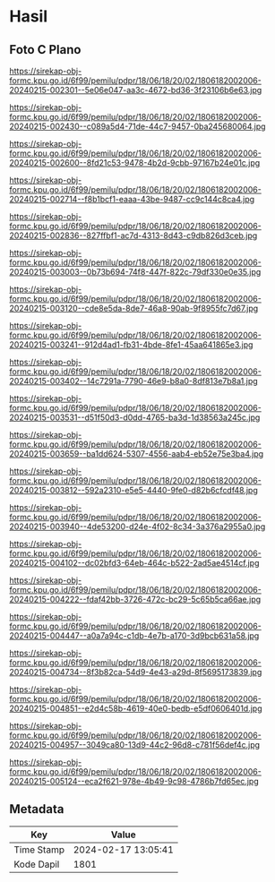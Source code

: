 # Hasil

## Foto C Plano

https://sirekap-obj-formc.kpu.go.id/6f99/pemilu/pdpr/18/06/18/20/02/1806182002006-20240215-002301--5e06e047-aa3c-4672-bd36-3f23106b6e63.jpg

https://sirekap-obj-formc.kpu.go.id/6f99/pemilu/pdpr/18/06/18/20/02/1806182002006-20240215-002430--c089a5d4-71de-44c7-9457-0ba245680064.jpg

https://sirekap-obj-formc.kpu.go.id/6f99/pemilu/pdpr/18/06/18/20/02/1806182002006-20240215-002600--8fd21c53-9478-4b2d-9cbb-97167b24e01c.jpg

https://sirekap-obj-formc.kpu.go.id/6f99/pemilu/pdpr/18/06/18/20/02/1806182002006-20240215-002714--f8b1bcf1-eaaa-43be-9487-cc9c144c8ca4.jpg

https://sirekap-obj-formc.kpu.go.id/6f99/pemilu/pdpr/18/06/18/20/02/1806182002006-20240215-002836--827ffbf1-ac7d-4313-8d43-c9db826d3ceb.jpg

https://sirekap-obj-formc.kpu.go.id/6f99/pemilu/pdpr/18/06/18/20/02/1806182002006-20240215-003003--0b73b694-74f8-447f-822c-79df330e0e35.jpg

https://sirekap-obj-formc.kpu.go.id/6f99/pemilu/pdpr/18/06/18/20/02/1806182002006-20240215-003120--cde8e5da-8de7-46a8-90ab-9f8955fc7d67.jpg

https://sirekap-obj-formc.kpu.go.id/6f99/pemilu/pdpr/18/06/18/20/02/1806182002006-20240215-003241--912d4ad1-fb31-4bde-8fe1-45aa641865e3.jpg

https://sirekap-obj-formc.kpu.go.id/6f99/pemilu/pdpr/18/06/18/20/02/1806182002006-20240215-003402--14c7291a-7790-46e9-b8a0-8df813e7b8a1.jpg

https://sirekap-obj-formc.kpu.go.id/6f99/pemilu/pdpr/18/06/18/20/02/1806182002006-20240215-003531--d51f50d3-d0dd-4765-ba3d-1d38563a245c.jpg

https://sirekap-obj-formc.kpu.go.id/6f99/pemilu/pdpr/18/06/18/20/02/1806182002006-20240215-003659--ba1dd624-5307-4556-aab4-eb52e75e3ba4.jpg

https://sirekap-obj-formc.kpu.go.id/6f99/pemilu/pdpr/18/06/18/20/02/1806182002006-20240215-003812--592a2310-e5e5-4440-9fe0-d82b6cfcdf48.jpg

https://sirekap-obj-formc.kpu.go.id/6f99/pemilu/pdpr/18/06/18/20/02/1806182002006-20240215-003940--4de53200-d24e-4f02-8c34-3a376a2955a0.jpg

https://sirekap-obj-formc.kpu.go.id/6f99/pemilu/pdpr/18/06/18/20/02/1806182002006-20240215-004102--dc02bfd3-64eb-464c-b522-2ad5ae4514cf.jpg

https://sirekap-obj-formc.kpu.go.id/6f99/pemilu/pdpr/18/06/18/20/02/1806182002006-20240215-004222--fdaf42bb-3726-472c-bc29-5c65b5ca66ae.jpg

https://sirekap-obj-formc.kpu.go.id/6f99/pemilu/pdpr/18/06/18/20/02/1806182002006-20240215-004447--a0a7a94c-c1db-4e7b-a170-3d9bcb631a58.jpg

https://sirekap-obj-formc.kpu.go.id/6f99/pemilu/pdpr/18/06/18/20/02/1806182002006-20240215-004734--8f3b82ca-54d9-4e43-a29d-8f5695173839.jpg

https://sirekap-obj-formc.kpu.go.id/6f99/pemilu/pdpr/18/06/18/20/02/1806182002006-20240215-004851--e2d4c58b-4619-40e0-bedb-e5df0606401d.jpg

https://sirekap-obj-formc.kpu.go.id/6f99/pemilu/pdpr/18/06/18/20/02/1806182002006-20240215-004957--3049ca80-13d9-44c2-96d8-c781f56def4c.jpg

https://sirekap-obj-formc.kpu.go.id/6f99/pemilu/pdpr/18/06/18/20/02/1806182002006-20240215-005124--eca2f621-978e-4b49-9c98-4786b7fd65ec.jpg


## Metadata

| Key        | Value               |
| ---------- | ------------------- |
| Time Stamp | 2024-02-17 13:05:41 |
| Kode Dapil | 1801                |



